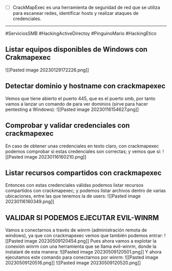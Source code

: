 - [ ] CrackMapExec es una herramienta de seguridad de red que se utiliza para escanear redes, identificar hosts y realizar ataques de credenciales.
---
#ServiciosSMB #HackingActiveDirectoy #PinguinoMario #HackingEtico 
## Listar equipos disponibles de Windows con Crakmapexec
![[Pasted image 20230129172226.png]]
## Detectar dominio y hostname con crackmapexec
Vemos que tiene abierto el puerto 445, que es el puerto smb, por tanto vamos a lanzar un comando de para ver dominios (sirve para hacer pentesting a Windows):
![[Pasted image 20230116154627.png]]
## Comprobar y validar credenciales con crackmapexec
En caso de obtener unas credenciales en texto claro, con crackmapexec podemos comprobar si estas credenciales son correctas; y vemos que sí:
![[Pasted image 20230116160210.png]]
## Listar recursos compartidos con crackmapexec
Entonces con estas credenciales válidas podemos listar recursos compartidos con crackmapexec; y podemos listar archivos dentro de varias ubicaciones, entre las que tenemos la de users:
![[Pasted image 20230116160349.png]]
## VALIDAR SI PODEMOS EJECUTAR EVIL-WINRM
Vamos a conectarnos a través de winrm (administración remota de windows), ya que con crackmapexec vemos que también podemos entrar:
![[Pasted image 20230509120454.png]]
Pues ahora vamos a explotar la conexión winrm con una herramienta que se llama evil-winrm, donde la instalaré de esta manera:
![[Pasted image 20230509120501.png]]
Y ahora ejecutamos este comando para conectarnos por winrm:
![[Pasted image 20230509120516.png]]
![[Pasted image 20230509120520.png]]
